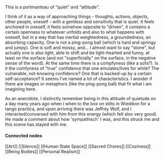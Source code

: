 ---
---


This is a portmanteau of "quiet" and "attitude". 

I think of it as a way of approaching things - thoughts, actions, objects, other people, oneself - with a gentless and sensitivity that is quiet. It feels anchored in oneself, it feels somehow opposite to "driven", it contains a certain openness to whatever unfolds and also to what happens with oneself, but in a way that has inertial weightedness, a groundedness, an absorbing capacity. One is not a ping-pong ball (which is hard and springy and jumpy). One is soft and mossy, and... I almost want to say "stone", but actually one is also light, able to shift and be light-hearted and funny, at least on the surface (and not "superficially" on the surface, in the negative sense of the word). At the same time there is a compfyness (like a sofa?). Is it the comfyness of "true" confidence that one emulates/lives for while? The vulnerable, not-knowing confidence? One that is backed-up by a certain self-acceptance? It seems I've named a lot of characteristics. I wonder if there are images or metaphors (like the ping-pong ball) that fit what I am imagining here. 

As an anectdote, I distinctly remember being in this attitude of quietude on a day many years ago when I when to the box on stilts in Wiedikon for a tango practica, and upon arriving there was Jeffrey Wolf, and I interacted/conversed with him from this energy (which felt also very good). He made a comment about how 'sympathisch' I was, and this struck me and this scene has stayed with me. 


#### Connected nodes

[[Art]]
[[Silence]]
[[Human State Space]]
[[Sacred Chores]]
[[Coziness]]
[[Being Bodies]]
[[Personal Realism]]